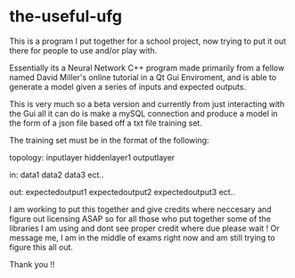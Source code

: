 # the-useful-ufg
 This is a program I put together for a school project, now trying to put it out there for people to use and/or play with.
 
Essentially its a Neural Network C++ program made primarily from a fellow named David Miller's online tutorial in a Qt Gui Enviroment, and is able to generate a model given a series of inputs and expected outputs.
 
This is very much so a beta version and currently from just interacting with the Gui all it can do is make a mySQL connection and produce a model in the form of a json file based off a txt file training set.

The training set must be in the format of the following:

  topology: inputlayer hiddenlayer1 outputlayer
  
  in: data1 data2 data3 ect..
  
  out: expectedoutput1 expectedoutput2 expectedoutput3 ect..
  
  I am working to put this together and give credits where neccesary and figure out licensing ASAP so for all those who put together some of the libraries I am using and dont see proper credit where due please wait ! Or message me, I am in the middle of exams right now and am still trying to figure this all out.
  
  Thank you !! 
